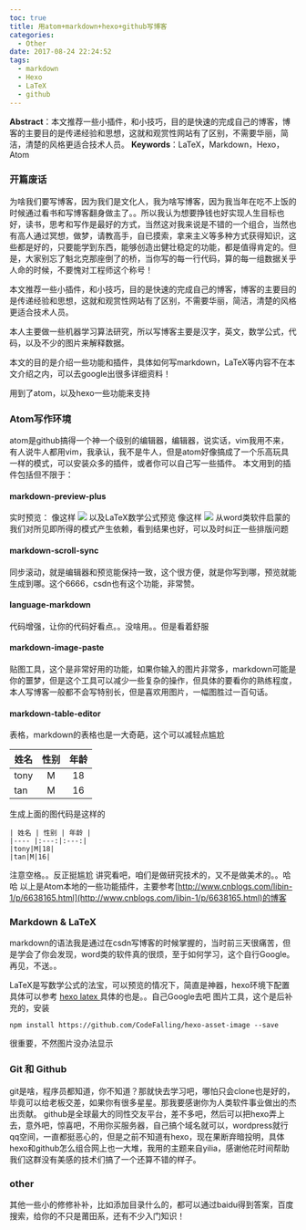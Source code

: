 ```yaml
---
toc: true
title: 用atom+markdown+hexo+github写博客
categories:
  - Other
date: 2017-08-24 22:24:52
tags:
  - markdown
  - Hexo
  - LaTeX
  - github
---
```

**Abstract**：本文推荐一些小插件，和小技巧，目的是快速的完成自己的博客，博客的主要目的是传递经验和思想，这就和观赏性网站有了区别，不需要华丽，简洁，清楚的风格更适合技术人员。
**Keywords**：LaTeX，Markdown，Hexo，Atom

<!--more-->



### 开篇废话
为啥我们要写博客，因为我们是文化人，我为啥写博客，因为我当年在吃不上饭的时候通过看书和写博客翻身做主了。。所以我认为想要挣钱也好实现人生目标也好，读书，思考和写作是最好的方式，当然这对我来说是不错的一个组合，当然也有高人通过冥想，做梦，请教高手，自已摸索，拿来主义等多种方式获得知识，这些都是好的，只要能学到东西，能够创造出健壮稳定的功能，都是值得肯定的。但是，大家别忘了魁北克那座倒了的桥，当你写的每一行代码，算的每一组数据关乎人命的时候，不要愧对工程师这个称号！

本文推荐一些小插件，和小技巧，目的是快速的完成自己的博客，博客的主要目的是传递经验和思想，这就和观赏性网站有了区别，不需要华丽，简洁，清楚的风格更适合技术人员。

本人主要做一些机器学习算法研究，所以写博客主要是汉字，英文，数学公式，代码，以及不少的图片来解释数据。

本文的目的是介绍一些功能和插件，具体如何写markdown，LaTeX等内容不在本文介绍之内，可以去google出很多详细资料！

用到了atom，以及hexo一些功能来支持

### Atom写作环境
atom是github搞得一个神一个级别的编辑器，编辑器，说实话，vim我用不来，有人说牛人都用vim，我承认，我不是牛人，但是atom好像搞成了一个乐高玩具一样的模式，可以安装众多的插件，或者你可以自己写一些插件。
本文用到的插件包括但不限于：
#### markdown-preview-plus
实时预览：
像这样
![](https://tony4ai-1251394096.cos.ap-hongkong.myqcloud.com/blog_images/other-用atom-markdown-hexo-github写博客/markdown-preview-plus.png)
以及LaTeX数学公式预览
像这样
![](https://tony4ai-1251394096.cos.ap-hongkong.myqcloud.com/blog_images/other-用atom-markdown-hexo-github写博客/latex.png)
从word类软件启蒙的我们对所见即所得的模式产生依赖，看到结果也好，可以及时纠正一些排版问题

#### markdown-scroll-sync
同步滚动，就是编辑器和预览能保持一致，这个很方便，就是你写到哪，预览就能生成到哪。这个6666，csdn也有这个功能，非常赞。
#### language-markdown
代码增强，让你的代码好看点。。没啥用。。但是看着舒服
#### markdown-image-paste
贴图工具，这个是非常好用的功能，如果你输入的图片非常多，markdown可能是你的噩梦，但是这个工具可以减少一些复杂的操作，但具体的要看你的熟练程度，本人写博客一般都不会写特别长，但是喜欢用图片，一幅图胜过一百句话。
#### markdown-table-editor
表格，markdown的表格也是一大奇葩，这个可以减轻点尴尬

| 姓名 | 性别 | 年龄 |
|---- |:---:|:---:|
|tony|M|18|
|tan|M|16|
生成上面的图代码是这样的
```
| 姓名 | 性别 | 年龄 |
|---- |:---:|:---:|
|tony|M|18|
|tan|M|16|
```
注意空格。。反正挺尴尬
讲究看吧，咱们是做研究技术的，又不是做美术的。。哈哈
以上是Atom本地的一些功能插件，主要参考[http://www.cnblogs.com/libin-1/p/6638165.html](http://www.cnblogs.com/libin-1/p/6638165.html)的博客
### Markdown & LaTeX
markdown的语法我是通过在csdn写博客的时候掌握的，当时前三天很痛苦，但是学会了你会发现，word类的软件真的很烦，至于如何学习，这个自行Google。再见，不送。。

LaTeX是写数学公式的法宝，可以预览的情况下，简直是神器，hexo环境下配置具体可以参考
 [hexo latex ](http://blog.csdn.net/emptyset110/article/details/50123231)
 具体的也是。。自己Google去吧
图片工具，这个是后补充的，安装
```
npm install https://github.com/CodeFalling/hexo-asset-image --save
```
很重要，不然图片没办法显示
### Git 和 Github
git是啥，程序员都知道，你不知道？那就快去学习吧，哪怕只会clone也是好的，毕竟可以给老板交差，如果你有很多星星。那我要感谢你为人类软件事业做出的杰出贡献。
github是全球最大的同性交友平台，差不多吧，然后可以把hexo弄上去，意外吧，惊喜吧，不用你买服务器，自己搞个域名就可以，wordpress就行qq空间，一直都挺恶心的，但是之前不知道有hexo，现在果断弃暗投明，具体hexo和github怎么组合网上也一大堆，我用的主题来自yilia，感谢他花时间帮助我们这群没有美感的技术们搞了一个还算不错的样子。
### other
其他一些小的修修补补，比如添加目录什么的，都可以通过baidu得到答案，百度搜索，给你的不只是莆田系，还有不少入门知识！
